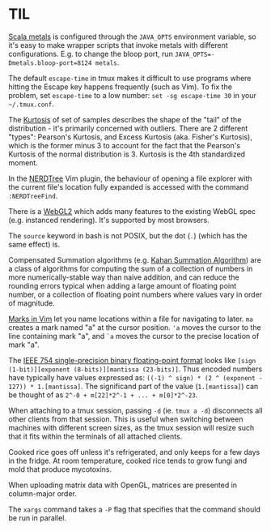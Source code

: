 # TIL

[Scala metals](https://scalameta.org/metals/) is configured through the
`JAVA_OPTS` environment variable, so it's easy to make wrapper scripts that
invoke metals with different configurations.  E.g. to change the bloop port,
run `JAVA_OPTS=-Dmetals.bloop-port=8124 metals`.

The default `escape-time` in tmux makes it difficult to use programs where
hitting the Escape key happens frequently (such as Vim). To fix the problem,
set `escape-time` to a low number: `set -sg escape-time 30` in your
`~/.tmux.conf`.

The [Kurtosis](https://en.wikipedia.org/wiki/Kurtosis) of set of samples
describes the shape of the "tail" of the distribution - it's primarily
concerned with outliers. There are 2 different "types": Pearson's Kurtosis, and
Excess Kurtosis (aka. Fisher's Kurtosis), which is the former minus 3 to
account for the fact that the Pearson's Kurtosis of the normal distribution is
3. Kurtosis is the 4th standardized moment.

In the [NERDTree](https://github.com/preservim/nerdtree) Vim plugin, the
behaviour of opening a file explorer with the current file's location fully
expanded is accessed with the command `:NERDTreeFind`.

There is a [WebGL2](https://www.khronos.org/registry/webgl/specs/latest/2.0/)
which adds many features to the existing WebGL spec (e.g. instanced rendering).
It's supported by most browsers.

The `source` keyword in bash is not POSIX, but the dot (`.`) (which has the
same effect) is.

Compensated Summation algorithms (e.g. [Kahan Summation
Algorithm](https://en.wikipedia.org/wiki/Kahan_summation_algorithm)) are a class
of algorithms for computing the sum of a collection of numbers in more
numerically-stable way than naive addition, and can reduce the rounding errors
typical when adding a large amount of floating point number, or a collection of
floating point numbers where values vary in order of magnitude.

[Marks in Vim](https://vim.fandom.com/wiki/Using_marks) let you name locations
within a file for navigating to later. `ma` creates a mark named "a" at the
cursor position. `'a` moves the cursor to the line containing mark "a", and
`` `a `` moves the cursor to the precise location of mark "a".

The [IEEE 754 single-precision binary floating-point
format](https://en.wikipedia.org/wiki/Single-precision_floating-point_format#IEEE_754_single-precision_binary_floating-point_format:_binary32)
looks like `[sign (1-bit)][exponent (8-bits)][mantissa (23-bits)]`.  Thus
encoded numbers have typically have values expressed as: `((-1) ^ sign) * (2 ^
(exponent - 127)) * 1.[mantissa]`.  The significand part of the value
(`1.[mantissa]`) can be thought of as `2^-0 + m[22]*2^-1 + ... + m[0]*2^-23`.

When attaching to a tmux session, passing `-d` (ie. `tmux a -d`) disconnects
all other clients from that session. This is useful when switching between
machines with different screen sizes, as the tmux session will resize such that
it fits within the terminals of all attached clients.

Cooked rice goes off unless it's refrigerated, and only keeps for a few days in
the fridge. At room temperature, cooked rice tends to grow fungi and mold that
produce mycotoxins.

When uploading matrix data with OpenGL, matrices are presented in column-major
order.

The `xargs` command takes a `-P` flag that specifies that the command should be
run in parallel.
